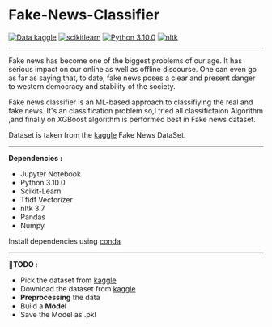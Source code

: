 # Fake-News-Classifier
[![Data kaggle](https://img.shields.io/badge/Data-Kaggle-blueviolet)](https://www.kaggle.com/datasets/hassanamin/textdb3) 
             [![scikitlearn](https://img.shields.io/badge/Scikit--learn-1.0.2-orange)](https://scikit-learn.org/stable/tutorial/index.html) 
             [![Python 3.10.0](https://img.shields.io/badge/Python-3.10.0-brightgreen)](https://www.python.org/downloads/release/python-3100/) 
             [![nltk](https://img.shields.io/badge/nltk-3.7-blue)](https://www.nltk.org)
             
---
Fake news has become one of the biggest problems of our age. It has serious impact on our online as well as offline discourse. One can even go as far as saying that, to date, fake news poses a clear and present danger to western democracy and stability of the society.

Fake news classifier is an ML-based approach to classifiying the real and fake news. It's an classification problem so,I tried all classifictaion Algorithm ,and finally on XGBoost algorithm is performed best in Fake news dataset.

Dataset is taken from the [kaggle](https://www.kaggle.com/datasets/hassanamin/textdb3) Fake News DataSet.

---
**Dependencies :**

* Jupyter Notebook
* Python 3.10.0
* Scikit-Learn
* Tfidf Vectorizer
* nltk 3.7
* Pandas
* Numpy

Install dependencies using [conda](https://docs.conda.io/en/latest/)

---
**📝TODO :**

*    Pick the dataset from [kaggle](https://www.kaggle.com/datasets/hassanamin/textdb3)
*    Download the dataset from [kaggle](https://www.kaggle.com/datasets/hassanamin/textdb3)
*    **Preprocessing** the data
*    Build a **Model**
*    Save the Model as .pkl

